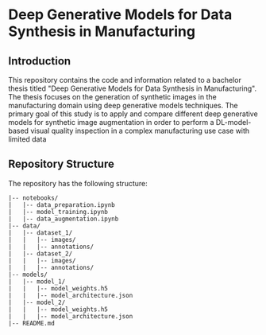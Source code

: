 # Deep Generative Models for Data Synthesis in Manufacturing

## Introduction

This repository contains the code and information related to a bachelor thesis titled "Deep Generative Models for Data Synthesis in Manufacturing". The thesis focuses on the generation of synthetic images in the manufacturing domain using deep generative models techniques. The primary goal of this study is to apply and compare different deep generative models for synthetic image augmentation in order to perform a DL-model-based visual quality inspection in a complex manufacturing use case with limited data

## Repository Structure

The repository has the following structure:

```
|-- notebooks/
|   |-- data_preparation.ipynb
|   |-- model_training.ipynb
|   |-- data_augmentation.ipynb
|-- data/
|   |-- dataset_1/
|   |   |-- images/
|   |   |-- annotations/
|   |-- dataset_2/
|   |   |-- images/
|   |   |-- annotations/
|-- models/
|   |-- model_1/
|   |   |-- model_weights.h5
|   |   |-- model_architecture.json
|   |-- model_2/
|   |   |-- model_weights.h5
|   |   |-- model_architecture.json
|-- README.md
```